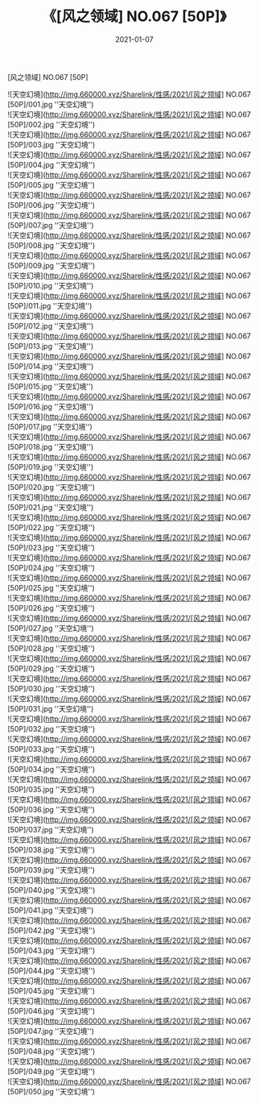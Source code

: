 ﻿---
layout: post
title:  《[风之领域] NO.067 [50P]》
date:   2021-01-07
img: http://img.660000.xyz/Sharelink/性感/2021/[风之领域] NO.067 [50P]/000.jpg
categories: [美女, 性感, 泳衣]
---

[风之领域] NO.067 [50P]



![天空幻境](http://img.660000.xyz/Sharelink/性感/2021/[风之领域] NO.067 [50P]/001.jpg ''天空幻境'') <br>
![天空幻境](http://img.660000.xyz/Sharelink/性感/2021/[风之领域] NO.067 [50P]/002.jpg ''天空幻境'') <br>
![天空幻境](http://img.660000.xyz/Sharelink/性感/2021/[风之领域] NO.067 [50P]/003.jpg ''天空幻境'') <br>
![天空幻境](http://img.660000.xyz/Sharelink/性感/2021/[风之领域] NO.067 [50P]/004.jpg ''天空幻境'') <br>
![天空幻境](http://img.660000.xyz/Sharelink/性感/2021/[风之领域] NO.067 [50P]/005.jpg ''天空幻境'') <br>
![天空幻境](http://img.660000.xyz/Sharelink/性感/2021/[风之领域] NO.067 [50P]/006.jpg ''天空幻境'') <br>
![天空幻境](http://img.660000.xyz/Sharelink/性感/2021/[风之领域] NO.067 [50P]/007.jpg ''天空幻境'') <br>
![天空幻境](http://img.660000.xyz/Sharelink/性感/2021/[风之领域] NO.067 [50P]/008.jpg ''天空幻境'') <br>
![天空幻境](http://img.660000.xyz/Sharelink/性感/2021/[风之领域] NO.067 [50P]/009.jpg ''天空幻境'') <br>
![天空幻境](http://img.660000.xyz/Sharelink/性感/2021/[风之领域] NO.067 [50P]/010.jpg ''天空幻境'') <br>
![天空幻境](http://img.660000.xyz/Sharelink/性感/2021/[风之领域] NO.067 [50P]/011.jpg ''天空幻境'') <br>
![天空幻境](http://img.660000.xyz/Sharelink/性感/2021/[风之领域] NO.067 [50P]/012.jpg ''天空幻境'') <br>
![天空幻境](http://img.660000.xyz/Sharelink/性感/2021/[风之领域] NO.067 [50P]/013.jpg ''天空幻境'') <br>
![天空幻境](http://img.660000.xyz/Sharelink/性感/2021/[风之领域] NO.067 [50P]/014.jpg ''天空幻境'') <br>
![天空幻境](http://img.660000.xyz/Sharelink/性感/2021/[风之领域] NO.067 [50P]/015.jpg ''天空幻境'') <br>
![天空幻境](http://img.660000.xyz/Sharelink/性感/2021/[风之领域] NO.067 [50P]/016.jpg ''天空幻境'') <br>
![天空幻境](http://img.660000.xyz/Sharelink/性感/2021/[风之领域] NO.067 [50P]/017.jpg ''天空幻境'') <br>
![天空幻境](http://img.660000.xyz/Sharelink/性感/2021/[风之领域] NO.067 [50P]/018.jpg ''天空幻境'') <br>
![天空幻境](http://img.660000.xyz/Sharelink/性感/2021/[风之领域] NO.067 [50P]/019.jpg ''天空幻境'') <br>
![天空幻境](http://img.660000.xyz/Sharelink/性感/2021/[风之领域] NO.067 [50P]/020.jpg ''天空幻境'') <br>
![天空幻境](http://img.660000.xyz/Sharelink/性感/2021/[风之领域] NO.067 [50P]/021.jpg ''天空幻境'') <br>
![天空幻境](http://img.660000.xyz/Sharelink/性感/2021/[风之领域] NO.067 [50P]/022.jpg ''天空幻境'') <br>
![天空幻境](http://img.660000.xyz/Sharelink/性感/2021/[风之领域] NO.067 [50P]/023.jpg ''天空幻境'') <br>
![天空幻境](http://img.660000.xyz/Sharelink/性感/2021/[风之领域] NO.067 [50P]/024.jpg ''天空幻境'') <br>
![天空幻境](http://img.660000.xyz/Sharelink/性感/2021/[风之领域] NO.067 [50P]/025.jpg ''天空幻境'') <br>
![天空幻境](http://img.660000.xyz/Sharelink/性感/2021/[风之领域] NO.067 [50P]/026.jpg ''天空幻境'') <br>
![天空幻境](http://img.660000.xyz/Sharelink/性感/2021/[风之领域] NO.067 [50P]/027.jpg ''天空幻境'') <br>
![天空幻境](http://img.660000.xyz/Sharelink/性感/2021/[风之领域] NO.067 [50P]/028.jpg ''天空幻境'') <br>
![天空幻境](http://img.660000.xyz/Sharelink/性感/2021/[风之领域] NO.067 [50P]/029.jpg ''天空幻境'') <br>
![天空幻境](http://img.660000.xyz/Sharelink/性感/2021/[风之领域] NO.067 [50P]/030.jpg ''天空幻境'') <br>
![天空幻境](http://img.660000.xyz/Sharelink/性感/2021/[风之领域] NO.067 [50P]/031.jpg ''天空幻境'') <br>
![天空幻境](http://img.660000.xyz/Sharelink/性感/2021/[风之领域] NO.067 [50P]/032.jpg ''天空幻境'') <br>
![天空幻境](http://img.660000.xyz/Sharelink/性感/2021/[风之领域] NO.067 [50P]/033.jpg ''天空幻境'') <br>
![天空幻境](http://img.660000.xyz/Sharelink/性感/2021/[风之领域] NO.067 [50P]/034.jpg ''天空幻境'') <br>
![天空幻境](http://img.660000.xyz/Sharelink/性感/2021/[风之领域] NO.067 [50P]/035.jpg ''天空幻境'') <br>
![天空幻境](http://img.660000.xyz/Sharelink/性感/2021/[风之领域] NO.067 [50P]/036.jpg ''天空幻境'') <br>
![天空幻境](http://img.660000.xyz/Sharelink/性感/2021/[风之领域] NO.067 [50P]/037.jpg ''天空幻境'') <br>
![天空幻境](http://img.660000.xyz/Sharelink/性感/2021/[风之领域] NO.067 [50P]/038.jpg ''天空幻境'') <br>
![天空幻境](http://img.660000.xyz/Sharelink/性感/2021/[风之领域] NO.067 [50P]/039.jpg ''天空幻境'') <br>
![天空幻境](http://img.660000.xyz/Sharelink/性感/2021/[风之领域] NO.067 [50P]/040.jpg ''天空幻境'') <br>
![天空幻境](http://img.660000.xyz/Sharelink/性感/2021/[风之领域] NO.067 [50P]/041.jpg ''天空幻境'') <br>
![天空幻境](http://img.660000.xyz/Sharelink/性感/2021/[风之领域] NO.067 [50P]/042.jpg ''天空幻境'') <br>
![天空幻境](http://img.660000.xyz/Sharelink/性感/2021/[风之领域] NO.067 [50P]/043.jpg ''天空幻境'') <br>
![天空幻境](http://img.660000.xyz/Sharelink/性感/2021/[风之领域] NO.067 [50P]/044.jpg ''天空幻境'') <br>
![天空幻境](http://img.660000.xyz/Sharelink/性感/2021/[风之领域] NO.067 [50P]/045.jpg ''天空幻境'') <br>
![天空幻境](http://img.660000.xyz/Sharelink/性感/2021/[风之领域] NO.067 [50P]/046.jpg ''天空幻境'') <br>
![天空幻境](http://img.660000.xyz/Sharelink/性感/2021/[风之领域] NO.067 [50P]/047.jpg ''天空幻境'') <br>
![天空幻境](http://img.660000.xyz/Sharelink/性感/2021/[风之领域] NO.067 [50P]/048.jpg ''天空幻境'') <br>
![天空幻境](http://img.660000.xyz/Sharelink/性感/2021/[风之领域] NO.067 [50P]/049.jpg ''天空幻境'') <br>
![天空幻境](http://img.660000.xyz/Sharelink/性感/2021/[风之领域] NO.067 [50P]/050.jpg ''天空幻境'') <br>